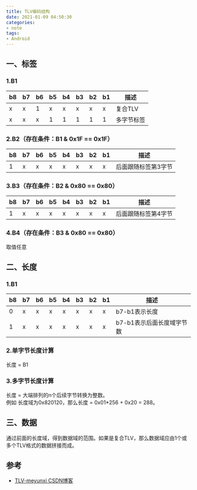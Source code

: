 ```yaml
---
title: TLV编码结构
date: 2021-01-09 04:50:30 
categories: 
- note
tags: 
- Android
---
```

## 一、标签  
  
### 1.B1  
  
| b8 | b7 | b6 | b5 | b4 | b3 | b2 | b1 | 描述 |  
| --- | --- | --- | --- | --- | --- | --- | --- | --- |  
| x | x | 1 | x | x | x | x | x | 复合TLV |  
| x | x | x | 1 | 1 | 1 | 1 | 1 | 多字节标签 |  
  
### 2.B2（存在条件：B1 & 0x1F == 0x1F）  
  
| b8 | b7 | b6 | b5 | b4 | b3 | b2 | b1 | 描述 |  
|  --- | --- | --- | --- | --- | --- | --- | --- | --- |  
| 1 | x | x | x | x | x | x | x | 后面跟随标签第3字节 |  
  
### 3.B3（存在条件：B2 & 0x80 == 0x80）  
  
| b8 | b7 | b6 | b5 | b4 | b3 | b2 | b1 | 描述 |  
| --- | --- | --- | --- | --- | --- | --- | --- | --- |  
| 1 | x | x | x | x | x | x | x | 后面跟随标签第4字节 |  
  
### 4.B4（存在条件：B3 & 0x80 == 0x80）  
取值任意  
  
## 二、长度  
  
### 1.B1  
  
| b8 | b7 | b6 | b5 | b4 | b3 | b2 | b1 | 描述 |  
| --- | --- | --- | --- | --- | --- | --- | --- | --- |  
| 0 | x | x | x | x | x | x | x | b7-b1表示长度 |  
| 1 | x | x | x | x | x | x | x | b7-b1表示后面长度域字节数 |  
  
### 2.单字节长度计算  
长度 = B1  
  
### 3.多字节长度计算  
长度 = 大端排列的n个后续字节转换为整数。  
例如 长度域为0x820120，那么长度 = 0x01*256 + 0x20 = 288。  
  
## 三、数据  
通过前面的长度域，得到数据域的范围。如果是复合TLV，那么数据域应由1个或多个TLV格式的数据拼接而成。  
  
## 参考  
 - [TLV-meyunxi CSDN博客](https://blog.csdn.net/meyunxi/article/details/102870585)